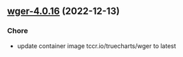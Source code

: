 

## [wger-4.0.16](https://github.com/truecharts/charts/compare/wger-4.0.15...wger-4.0.16) (2022-12-13)

### Chore

- update container image tccr.io/truecharts/wger to latest
  
  